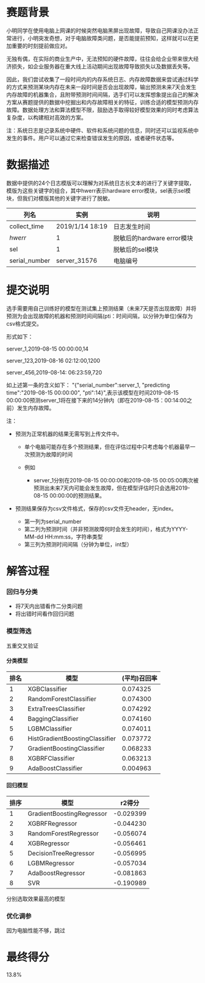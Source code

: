 # 赛题背景
小明同学在使用电脑上网课的时候突然电脑黑屏出现故障，导致自己网课没办法正常进行，小明突发奇想，对于电脑故障类问题，是否能提前预知，这样就可以在更加重要的时刻提前做应对。

无独有偶，在实际的商业生产中，无法预知的硬件故障，往往会给企业带来很大经济损失，如企业服务器在重大线上活动期间出现故障导致损失以及数据丢失等。

因此，我们尝试收集了一段时间内的内存系统日志、内存故障数据来尝试通过科学的方式来预测某块内存在未来一段时间是否会出现故障，输出预测未来7天会发生内存故障的机器集合，且附带预测时间间隔，选手们可以发挥想象提出自己的解决方案从赛题提供的数据中挖掘出和内存故障相关的特征，训练合适的模型预测内存故障。数据处理方法和算法模型不限，鼓励选手取得较好模型效果的同时考虑算法复杂度，以构建相对高效的方案。

注：系统日志是记录系统中硬件、软件和系统问题的信息，同时还可以监视系统中发生的事件。用户可以通过它来检查错误发生的原因，或者硬件状态等。

# 数据描述
数据中提供的24个日志模版可以理解为对系统日志长文本的进行了关键字提取，模版为这些关键字的组合，其中hwerr表示hardware error模块，sel表示sel模块，但我们对模版其他的关键字进行了脱敏。

|列名|实例|说明|
|--|--|--|
|collect_time|2019/1/14 18:19|日志发生时间|
|_hwerr_|1|脱敏后的hardware error模块|
|sel|1|脱敏后的sel模块|
|serial_number|server_31576|电脑编号|

# 提交说明
选手需要用自己训练好的模型在测试集上预测结果（未来7天是否出现故障）并将预测为会出现故障的机器和预测时间间隔(pti：时间间隔，以分钟为单位)保存为csv格式提交。

形式如下：

server_1,2019-08-15 00:00:00,14

server_123,2019-08-16 02:12:00,1200

server_456,2019-08-14: 06:23:59,720

如上述第一条的含义如下：
"{"serial_number":server_1, "predicting time":"2019-08-15 00:00:00", "pti":14}",表示该模型在时间2019-08-15 00:00:00预测server_1将在接下来的14分钟内（即在2019-08-15：00:14:00之前）发生内存故障。

注：
- 预测为正常机器的结果无需写到上传文件中。

  - 单个电脑可能存在多个预测结果，但在评估过程中只考虑每个机器最早一次预测为故障的时间

  - 例如

    - server_1分别在2019-08-15 00:00:00和2019-08-15 00:05:00两次被预测出未来7天内可能会发生故障，但在模型评估时只会选用2019-08-15 00:00:00的预测结果。

- 预测结果保存为csv文件格式，保存的csv文件无header，无index。
  - 第一列为serial_number
  - 第二列为预测时间（并非预测故障何时会发生的时间），格式为YYYY-MM-dd HH:mm:ss，字符串类型
  - 第三列为预测时间间隔（分钟为单位，int型）

# 解答过程
### 回归与分类
- 将7天内出错看作二分类问题
- 将出错时间看作回归问题
### 模型筛选
五重交叉验证
#### 分类模型
|排名|模型|(平均)召回率|
|--|--|--|
|1|XGBClassifier|0.074325|
|2|RandomForestClassifier|0.074300|
|3|ExtraTreesClassifier|0.074292|
|4|BaggingClassifier|0.074160|
|5|LGBMClassifier|0.074011|
|6|HistGradientBoostingClassifier|0.073772|
|7|GradientBoostingClassifier|0.068233|
|8|XGBRFClassifier|0.063213|
|9|AdaBoostClassifier|0.004963|
#### 回归模型
|排序|模型|r2得分|
|--|--|--|
|1|GradientBoostingRegressor|-0.029399|
|2|XGBRFRegressor|-0.044230|
|3|RandomForestRegressor|-0.056074|
|4|XGBRegressor|-0.056461|
|5|DecisionTreeRegressor|-0.056995|
|6|LGBMRegressor|-0.057034|
|7|AdaBoostRegressor|-0.081863|
|8|SVR|-0.190989|

分别选取效果最高的模型
### 优化调参
因为电脑性能不够，跳过
# 最终得分
13.8%
